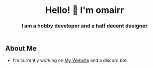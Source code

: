 <h1 align="center">Hello! 👋 I'm omairr</h1>
<h3 align="center">
  I am a hobby developer and a half decent designer 
  <br />
  <br />
</h3>

## About Me

- I'm currently working on [My Website](https://omairr.github.io) and a discord bot. 

<!--
**omaiirr/omaiirr** is a ✨ _special_ ✨ repository because its `README.md` (this file) appears on your GitHub profile.

Here are some ideas to get you started:

- 🔭 I’m currently working on ...
- 🌱 I’m currently learning ...
- 👯 I’m looking to collaborate on ...
- 🤔 I’m looking for help with ...
- 💬 Ask me about ...
- 📫 How to reach me: ...
- 😄 Pronouns: ...
- ⚡ Fun fact: ...
-->
